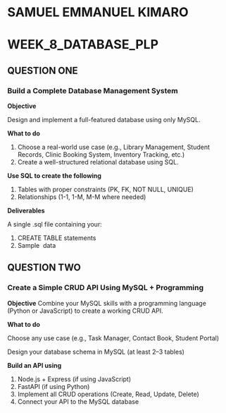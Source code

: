 # SAMUEL EMMANUEL KIMARO 
# WEEK_8_DATABASE_PLP

## QUESTION ONE
### Build a Complete Database Management System
**Objective**

Design and implement a full-featured database using only MySQL.

**What to do**

1. Choose a real-world use case (e.g., Library Management, Student Records, Clinic Booking System, Inventory Tracking, etc.)
2. Create a well-structured relational database using SQL.

**Use SQL to create the following**

1. Tables with proper constraints (PK, FK, NOT NULL, UNIQUE)
2. Relationships (1-1, 1-M, M-M where needed)

**Deliverables**

A single .sql file containing your:

1. CREATE TABLE statements
2. Sample  data



## QUESTION TWO
### Create a Simple CRUD API Using MySQL + Programming

**Objective**
Combine your MySQL skills with a programming language (Python or JavaScript) to create a working CRUD API.

**What to do**

Choose any use case (e.g., Task Manager, Contact Book, Student Portal)

Design your database schema in MySQL (at least 2–3 tables)

**Build an API using**

1. Node.js + Express (if using JavaScript)
2. FastAPI (if using Python)
3. Implement all CRUD operations (Create, Read, Update, Delete)
4. Connect your API to the MySQL database

